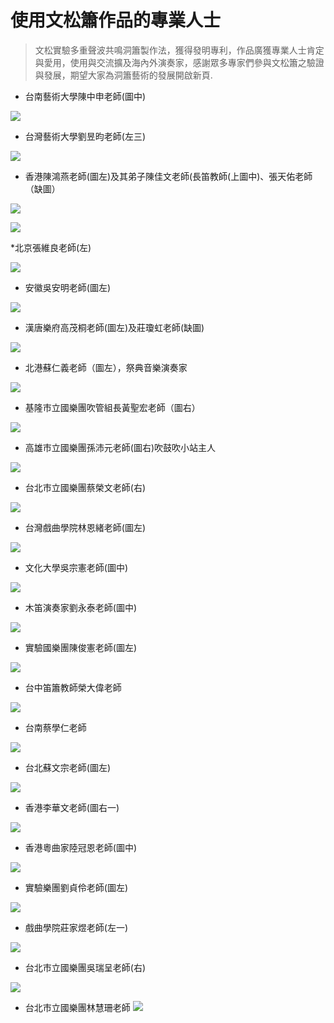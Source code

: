 # 使用文松簫作品的專業人士
> 文松實驗多重聲波共鳴洞簫製作法，獲得發明專利，作品廣獲專業人士肯定與愛用，使用與交流擴及海內外演奏家，感謝眾多專家們參與文松簫之驗證與發展，期望大家為洞簫藝術的發展開啟新頁.

* 台南藝術大學陳中申老師(圖中)

![](images3/1.jpg)

* 台灣藝術大學劉昱昀老師(左三)

![](images3/2.jpg)

* 香港陳鴻燕老師(圖左)及其弟子陳佳文老師(長笛教師(上圖中)、張天佑老師（缺圖）

![](images3/3.jpg)

![](images3/4.jpg)


*北京張維良老師(左)

![](images3/5.jpg)


* 安徽吳安明老師(圖左)

![](images3/6.jpg)

* 漢唐樂府高茂桐老師(圖左)及莊瓊虹老師(缺圖)

![](images3/7.jpg)

* 北港蘇仁義老師（圖左），祭典音樂演奏家

![](images3/8.jpg)


* 基隆市立國樂團吹管組長黃聖宏老師（圖右）

![](images3/9.jpg)

* 高雄市立國樂團孫沛元老師(圖右)吹鼓吹小站主人

![](images3/10.jpg)

* 台北市立國樂團蔡榮文老師(右)

![](images3/11.jpg)


* 台灣戲曲學院林恩緒老師(圖左)

![](images3/12.jpg)

* 文化大學吳宗憲老師(圖中)

![](images3/13.jpg)

* 木笛演奏家劉永泰老師(圖中)

![](images3/14.jpg)

* 實驗國樂團陳俊憲老師(圖左)　

![](images3/15.jpg)


* 台中笛簫教師榮大偉老師

![](images3/16.jpg)

* 台南蔡學仁老師

![](images3/17.jpg)

* 台北蘇文宗老師(圖左)

![](images3/18.jpg)


* 香港李華文老師(圖右一)

![](images3/19.jpg)


* 香港粵曲家陸冠恩老師(圖中)

![](images3/20.jpg)

* 實驗樂團劉貞伶老師(圖左)

![](images3/21.jpg)


* 戲曲學院莊家煜老師(左一)　

![](images3/22.jpg)


* 台北市立國樂團吳瑞呈老師(右)

![](images3/23.jpg)


* 台北市立國樂團林慧珊老師
![](images3/24.jpg)























